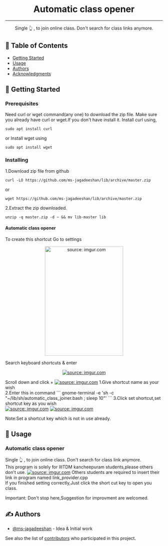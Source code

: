 <h1 align="center">Automatic class opener</h1>


---

<p align="center"> Single 👆 , to join online class. Don't search for class links anymore.
    <br> 
</p>

## 📝 Table of Contents
- [Getting Started](#getting_started)
- [Usage](#usage)
- [Authors](#authors)
- [Acknowledgments](#acknowledgement)
## 🏁 Getting Started <a name = "getting_started"></a>
### Prerequisites

Need curl or wget command(any one) to download the zip file.
Make sure you already have curl or wget.If you don't have install it.
Install curl using,

```
sudo apt install curl
```
or
Install wget using

```
sudo apt install wget
```
### Installing

1.Download zip file from github


```
curl -LO https://github.com/ms-jagadeeshan/lib/archive/master.zip
```
or
```
wget https://github.com/ms-jagadeeshan/lib/archive/master.zip
```
2.Extract the zip downloaded.

```
unzip -q master.zip -d ~ && mv lib-master lib
```
#### Automatic class opener <a name = "automatic_class_opener"></a>
To create this shortcut
Go to settings
<p align="center">
<a href="https://imgur.com/V2CRvs4"><img width=250px height=350px src="https://i.imgur.com/V2CRvs4.png" title="source: imgur.com" /></a>
</p>
Search keyboard shortcuts & enter
<p align="center">
<a href="https://imgur.com/VjNmtyy"><img src="https://i.imgur.com/VjNmtyy.png" title="source: imgur.com" /></a>
</p>
Scroll down and click + 
<a href="https://imgur.com/8rbchgL"><img src="https://i.imgur.com/8rbchgL.png" title="source: imgur.com" /></a>
1.Give shortcut name as your wish
<br>2.Enter this in command
```
gnome-terminal -e 'sh -c "~/lib/sh/automatic_class_joiner.bash ; sleep 10"'
```
3.Click set shortcut,set shortcut key as you wish
<br>
<a href="https://imgur.com/AgaPCG4"><img src="https://i.imgur.com/AgaPCG4.png" title="source: imgur.com" /></a>
<a href="https://imgur.com/5ZnFGfP"><img src="https://i.imgur.com/5ZnFGfP.png" title="source: imgur.com" /></a>

Note:Set a shortcut key which is not in use already.

## 🎈 Usage <a name="usage"></a>

### Automatic class opener
Single 👆 , to join online class. Don't search for class link anymore.
<br>This program is solely for IIITDM kancheepuram students,please others don't use.
<a href="https://imgur.com/FNOcFC3"><img src="https://i.imgur.com/FNOcFC3.png" title="source: imgur.com" /></a>
Others students are required to insert their link in program named link_provider.cpp
<br>
If you finished setting correctly,Just click the short cut key to open you class.

Important: Don't stop here,Suggestion for improvment are welcomed.


## ✍️ Authors <a name = "authors"></a>

- [@ms-jagadeeshan](https://github.com/ms-jagadeeshan) - Idea & Initial work

See also the list of [contributors](https://github.com/kylelobo/ms-jagadeeshan/contributors) who participated in this project.
